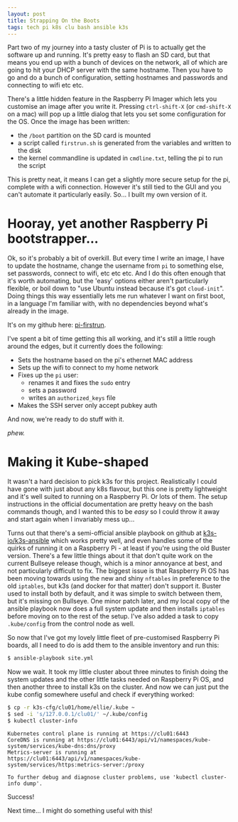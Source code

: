 ```yaml
---
layout: post
title: Strapping On the Boots
tags: tech pi k8s clu bash ansible k3s
---
```


Part two of my journey into a tasty cluster of Pi is to actually get the software up and running. It's pretty easy to
flash an SD card, but that means you end up with a bunch of devices on the network, all of which are going to hit your
DHCP server with the same hostname. Then you have to go and do a bunch of configuration, setting hostnames and passwords
and connecting to wifi etc etc.

There's a little hidden feature in the Raspberry Pi Imager which lets you customise an image after you write it. Pressing
`ctrl-shift-X` (or `cmd-shift-X` on a mac) will pop up a little dialog that lets you set some configuration for the OS.
Once the image has been written:

- the `/boot` partition on the SD card is mounted
- a script called `firstrun.sh` is generated from the variables and written to the disk
- the kernel commandline is updated in `cmdline.txt`, telling the pi to run the script

This is pretty neat, it means I can get a slightly more secure setup for the pi, complete with a wifi connection. However
it's still tied to the GUI and you can't automate it particularly easily. So... I built my own version of it.


# Hooray, yet another Raspberry Pi bootstrapper...

Ok, so it's probably a bit of overkill. But every time I write an image, I have to update the hostname, change the username
from `pi` to something else, set passwords, connect to wifi, etc etc etc. And I do this often enough that it's worth automating,
but the 'easy' options either aren't particularly flexible, or boil down to "use Ubuntu instead because it's got `cloud-init`".
Doing things this way essentially lets me run whatever I want on first boot, in a language I'm familiar with, with no dependencies
beyond what's already in the image.

It's on my github here: [pi-firstrun](https://github.com/eltariel/pi-firstrun).

I've spent a bit of time getting this all working, and it's still a little rough around the edges, but it currently does the
following:

- Sets the hostname based on the pi's ethernet MAC address
- Sets up the wifi to connect to my home network
- Fixes up the `pi` user:
  - renames it and fixes the `sudo` entry
  - sets a password
  - writes an `authorized_keys` file
- Makes the SSH server only accept pubkey auth

And now, we're ready to do stuff with it.

_*phew.*_


# Making it Kube-shaped

It wasn't a hard decision to pick k3s for this project. Realistically I could have gone with just about any k8s flavour, but
this one is pretty lightweight and it's well suited to running on a Raspberry Pi. Or lots of them. The setup instructions in the
official documentation are pretty heavy on the bash commands though, and I wanted this to be _easy_ so I could throw it away and
start again when I invariably mess up...

Turns out that there's a semi-official ansible playbook on github at [k3s-io/k3s-ansible](https://github.com/k3s-io/k3s-ansible)
which works pretty well, and even handles some of the quirks of running it on a Raspberry Pi - at least if you're using the old
Buster version. There's a few little things about it that don't quite work on the current Bullseye release though, which is a
minor annoyance at best, and not particularly difficult to fix. The biggest issue is that Raspberry Pi OS has been moving towards
using the new and shiny `nftables` in preference to the old `iptables`, but k3s (and docker for that matter) don't support it.
Buster used to install both by default, and it was simple to switch between them, but it's missing on Bullseye. One minor patch
later, and my local copy of the ansible playbook now does a full system update and then installs `iptables` before moving on to
the rest of the setup. I've also added a task to copy `.kube/config` from the control node as well.

So now that I've got my lovely little fleet of pre-customised Raspberry Pi boards, all I need to do is add them to the ansible
inventory and run this:

```bash
$ ansible-playbook site.yml
```

Now we wait. It took my little cluster about three minutes to finish doing the system updates and the other little tasks needed on 
Raspberry Pi OS, and then another three to install k3s on the cluster. And now we can just put the kube config somewhere useful and
check if everything worked:

```bash
$ cp -r k3s-cfg/clu01/home/ellie/.kube ~
$ sed -i 's/127.0.0.1/clu01/' ~/.kube/config
$ kubectl cluster-info
```

```
Kubernetes control plane is running at https://clu01:6443
CoreDNS is running at https://clu01:6443/api/v1/namespaces/kube-system/services/kube-dns:dns/proxy
Metrics-server is running at https://clu01:6443/api/v1/namespaces/kube-system/services/https:metrics-server:/proxy

To further debug and diagnose cluster problems, use 'kubectl cluster-info dump'.
```

Success!

Next time... I might do something useful with this!

